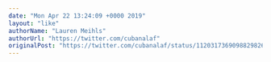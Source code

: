 ```yaml
---
date: "Mon Apr 22 13:24:09 +0000 2019"
layout: "like"
authorName: "Lauren Meihls"
authorUrl: "https://twitter.com/cubanalaf"
originalPost: "https://twitter.com/cubanalaf/status/1120317369098829826"
---
```

